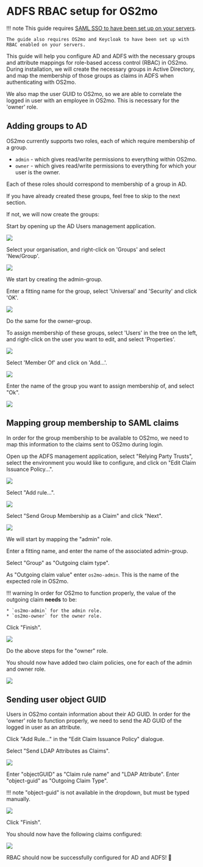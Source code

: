 # ADFS RBAC setup for OS2mo

!!! note
    This guide requires [SAML SSO to have been set up on your servers](./adfs-setup.md).

    The guide also requires OS2mo and Keycloak to have been set up with RBAC enabled on your servers.

This guide will help you configure AD and ADFS with the necessary groups and attribute mappings for role-based access control (RBAC) in OS2mo. During installation, we will create the necessary groups in Active Directory, and map the membership of those groups as claims in ADFS when authenticating with OS2mo.

We also map the user GUID to OS2mo, so we are able to correlate the logged in user with an employee in OS2mo. This is necessary for the 'owner' role.

## Adding groups to AD

OS2mo currently supports two roles, each of which require membership of a group.

* `admin` - which gives read/write permissions to everything within OS2mo.
* `owner` - which gives read/write permissions to everything for which your user is the owner.

Each of these roles should correspond to membership of a group in AD.

If you have already created these groups, feel free to skip to the next section.

If not, we will now create the groups:

Start by opening up the AD Users management application.

![](../../graphics/adfs_rbac/ad_group_1.png)

Select your organisation, and right-click on 'Groups' and select 'New/Group'.

![](../../graphics/adfs_rbac/ad_group_2.png)

We start by creating the admin-group.

Enter a fitting name for the group, select 'Universal' and 'Security' and click 'OK'.

![](../../graphics/adfs_rbac/ad_group_3.png)

Do the same for the owner-group.

To assign membership of these groups, select 'Users' in the tree on the left, and right-click on the user you want to edit, and select 'Properties'.

![](../../graphics/adfs_rbac/ad_group_4.png)

Select 'Member Of' and click on 'Add...'.

![](../../graphics/adfs_rbac/ad_group_5.png)

Enter the name of the group you want to assign membership of, and select "Ok".

![](../../graphics/adfs_rbac/ad_group_6.png)

## Mapping group membership to SAML claims

In order for the group membership to be available to OS2mo, we need to map this information to the claims sent to OS2mo during login.

Open up the ADFS management application, select "Relying Party Trusts", select the environment you would like to configure, and click on "Edit Claim Issuance Policy...".

![](../../graphics/adfs_rbac/adfs_claim_1.png)

Select "Add rule...".

![](../../graphics/adfs_rbac/adfs_claim_2.png)

Select "Send Group Membership as a Claim" and click "Next".

![](../../graphics/adfs_rbac/adfs_claim_3.png)

We will start by mapping the "admin" role.

Enter a fitting name, and enter the name of the associated admin-group.

Select "Group" as "Outgoing claim type".

As "Outgoing claim value" enter `os2mo-admin`. This is the name of the expected role in OS2mo.

!!! warning
    In order for OS2mo to function properly, the value of the outgoing claim **needs** to be:

    * `os2mo-admin` for the admin role.
    * `os2mo-owner` for the owner role.

Click "Finish".

![](../../graphics/adfs_rbac/adfs_claim_4.png)

Do the above steps for the "owner" role.

You should now have added two claim policies, one for each of the admin and owner role.

![](../../graphics/adfs_rbac/adfs_claim_5.png)

## Sending user object GUID

Users in OS2mo contain information about their AD GUID. In order for the 'owner' role to function properly, we need to send the AD GUID of the logged in user as an attribute.

Click "Add Rule..." in the "Edit Claim Issuance Policy" dialogue.

Select "Send LDAP Attributes as Claims".

![](../../graphics/adfs_rbac/adfs_claim_6.png)

Enter "objectGUID" as "Claim rule name" and "LDAP Attribute". Enter "object-guid" as "Outgoing Claim Type".

!!! note
    "object-guid" is not available in the dropdown, but must be typed manually.

![](../../graphics/adfs_rbac/adfs_claim_7.png)

Click "Finish".

You should now have the following claims configured:

![](../../graphics/adfs_rbac/adfs_claim_8.png)

RBAC should now be successfully configured for AD and ADFS! 🎈
